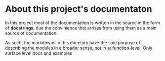 
# About this project's documentaton
In this project most of the documentation is written in the source in the form of **docstrings**, 
due the convinience that arrises from using them as a main source of documentation.

As such, the markdowns in this directory have the sole purpose of describing the modules in a broader sense,
not in at function-level. Only surface level docs and examples
